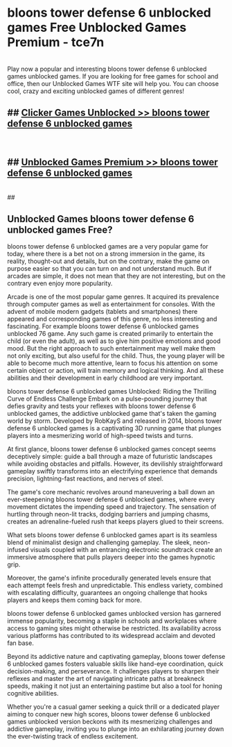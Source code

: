 # bloons tower defense 6 unblocked games  Free Unblocked Games Premium - tce7n <br>
<br>
Play now a popular and interesting bloons tower defense 6 unblocked games unblocked games. If you are looking for free games for school and office, then our Unblocked Games WTF site will help you. You can choose cool, crazy and exciting unblocked games of different genres!


## ##  [Clicker Games Unblocked >> bloons tower defense 6 unblocked games](http://freeplayer.one?title=bloons_tower_defense_6_unblocked_games&ref=UGames)
  <br>

##  ## [Unblocked Games Premium >> bloons tower defense 6 unblocked games](http://freeplayer.one?title=bloons_tower_defense_6_unblocked_games&ref=UGames)
  <br>
  ##



## Unblocked Games bloons tower defense 6 unblocked games Free?

bloons tower defense 6 unblocked games are a very popular game for today, where there is a bet not on a strong immersion in the game, its reality, thought-out and details, but on the contrary, make the game on purpose easier so that you can turn on and not understand much. But if arcades are simple, it does not mean that they are not interesting, but on the contrary even enjoy more popularity.

Arcade is one of the most popular game genres. It acquired its prevalence through computer games as well as entertainment for consoles. With the advent of mobile modern gadgets (tablets and smartphones) there appeared and corresponding games of this genre, no less interesting and fascinating. For example bloons tower defense 6 unblocked games unblocked 76 game. Any such game is created primarily to entertain the child (or even the adult), as well as to give him positive emotions and good mood. But the right approach to such entertainment may well make them not only exciting, but also useful for the child. Thus, the young player will be able to become much more attentive, learn to focus his attention on some certain object or action, will train memory and logical thinking. And all these abilities and their development in early childhood are very important.

bloons tower defense 6 unblocked games Unblocked: Riding the Thrilling Curve of Endless Challenge
Embark on a pulse-pounding journey that defies gravity and tests your reflexes with bloons tower defense 6 unblocked games, the addictive unblocked game that's taken the gaming world by storm. Developed by RobKayS and released in 2014, bloons tower defense 6 unblocked games is a captivating 3D running game that plunges players into a mesmerizing world of high-speed twists and turns.

At first glance, bloons tower defense 6 unblocked games concept seems deceptively simple: guide a ball through a maze of futuristic landscapes while avoiding obstacles and pitfalls. However, its devilishly straightforward gameplay swiftly transforms into an electrifying experience that demands precision, lightning-fast reactions, and nerves of steel.

The game's core mechanic revolves around maneuvering a ball down an ever-steepening bloons tower defense 6 unblocked games, where every movement dictates the impending speed and trajectory. The sensation of hurtling through neon-lit tracks, dodging barriers and jumping chasms, creates an adrenaline-fueled rush that keeps players glued to their screens.

What sets bloons tower defense 6 unblocked games apart is its seamless blend of minimalist design and challenging gameplay. The sleek, neon-infused visuals coupled with an entrancing electronic soundtrack create an immersive atmosphere that pulls players deeper into the games hypnotic grip.

Moreover, the game's infinite procedurally generated levels ensure that each attempt feels fresh and unpredictable. This endless variety, combined with escalating difficulty, guarantees an ongoing challenge that hooks players and keeps them coming back for more.

bloons tower defense 6 unblocked games unblocked version has garnered immense popularity, becoming a staple in schools and workplaces where access to gaming sites might otherwise be restricted. Its availability across various platforms has contributed to its widespread acclaim and devoted fan base.

Beyond its addictive nature and captivating gameplay, bloons tower defense 6 unblocked games fosters valuable skills like hand-eye coordination, quick decision-making, and perseverance. It challenges players to sharpen their reflexes and master the art of navigating intricate paths at breakneck speeds, making it not just an entertaining pastime but also a tool for honing cognitive abilities.

Whether you're a casual gamer seeking a quick thrill or a dedicated player aiming to conquer new high scores, bloons tower defense 6 unblocked games unblocked version beckons with its mesmerizing challenges and addictive gameplay, inviting you to plunge into an exhilarating journey down the ever-twisting track of endless excitement.